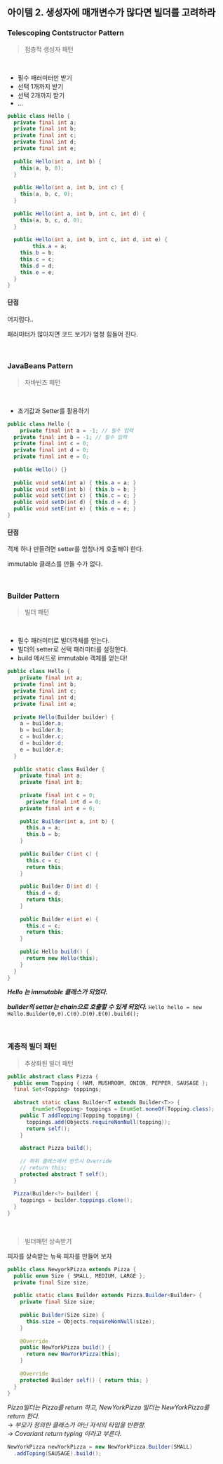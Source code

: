 ## 아이템 2. 생성자에 매개변수가 많다면 빌더를 고려하라

### Telescoping Contstructor Pattern

> 점층적 생성자 패턴

<br>

- 필수 패러미터만 받기
- 선택 1개까지 받기
- 선택 2개까지 받기
- ...

```java
public class Hello {
  private final int a;
  private final int b;
  private final int c;
  private final int d;
  private final int e;
  
  public Hello(int a, int b) {
    this(a, b, 0);
  }
  
  public Hello(int a, int b, int c) {
    this(a, b, c, 0);
  }
  
  public Hello(int a, int b, int c, int d) {
    this(a, b, c, d, 0);
  }
  
  public Hello(int a, int b, int c, int d, int e) {
		this.a = a;
    this.b = b;
    this.c = c;
    this.d = d;
    this.e = e;
  }
}
```

#### 단점

어지럽다..

패러미터가 많아지면 코드 보기가 엄청 힘들어 진다.

<br>

### JavaBeans Pattern

> 자바빈즈 패턴

<br>

- 초기값과 Setter를 활용하기

```java
public class Hello {
	private final int a = -1; // 필수 입력
  private final int b = -1; // 필수 입력
  private final int c = 0;
  private final int d = 0;
  private final int e = 0;
  
  public Hello() {}
  
  public void setA(int a) { this.a = a; }
  public void setB(int b) { this.b = b; }
  public void setC(int c) { this.c = c; }
  public void setD(int d) { this.d = d; }
  public void setE(int e) { this.e = e; }
}
```

#### 단점

객체 하나 만들려면 setter를 엄청나게 호출해야 한다.

immutable 클래스를 만들 수가 없다.

<br>

### Builder Pattern

> 빌더 패턴

<br>

- 필수 패러미터로 빌더객체를 얻는다.
- 빌더의 setter로 선택 패러미터를 설정한다.
- build 메서드로 immutable 객체를 얻는다!

```java
public class Hello {
	private final int a;
  private final int b;
  private final int c;
  private final int d;
  private final int e;
  
  private Hello(Builder builder) {
    a = builder.a;
    b = builder.b;
    c = builder.c;
    d = builder.d;
    e = builder.e;
  }
  
  public static class Builder {
    private final int a;
    private final int b;
    
    private final int c = 0;
	  private final int d = 0;
  	private final int e = 0;
    
    public Builder(int a, int b) {
      this.a = a;
      this.b = b;
    }
    
    public Builder C(int c) {
      this.c = c;
      return this;
    }
    
    public Builder D(int d) {
      this.d = d;
      return this;
    }
    
    public Builder e(int e) {
      this.c = c;
      return this;
    }
    
    public Hello build() {
      return new Hello(this);
    }
  }
}
```

***Hello 는 immutable 클래스가 되었다.***

***builder의 setter는 chain으로 호출할 수 있게 되었다.***
`Hello hello = new Hello.Builder(0,0).C(0).D(0).E(0).build();`

<br>

### 계층적 빌더 패턴

> 추상화된 빌더 패턴

```java
public abstract class Pizza {
  public enum Topping { HAM, MUSHROOM, ONION, PEPPER, SAUSAGE };
  final Set<Topping> toppings;
  
  abstract static class Builder<T extends Builder<T>> {
		EnumSet<Topping> toppings = EnumSet.noneOf(Topping.class);
    public T addTopping(Topping topping) {
      toppings.add(Objects.requireNonNull(topping));
      return self();
    }
    
    abstract Pizza build();
    
    // 하위 클래스에서 반드시 Override
    // return this;
    protected abstract T self();
  }
  
  Pizza(Builder<?> builder) {
    toppings = builder.toppings.clone();
  }
}
```

<br>

> 빌더패턴 상속받기

피자를 상속받는 뉴욕 피자를 만들어 보자

```java
public class NewyorkPizza extends Pizza {
  public enum Size { SMALL, MEDIUM, LARGE };
  private final Size size;
  
  public static class Builder extends Pizza.Builder<Builder> {
    private final Size size;
    
    public Builder(Size size) {
      this.size = Objects.requireNonNull(size);
    }
    
    @Override
    public NewYorkPizza build() {
      return new NewYorkPizza(this);
    }
    
    @Override 
    protected Builder self() { return this; }
  }
}
```

*Pizza빌더는 Pizza를 return 하고, NewYorkPizza 빌더는 NewYorkPizza를 return 한다.*<br>
&rarr; *부모가 정의한 클래스가 아닌 자식의 타입을 반환함.*<br>
&rarr; *Covariant return typing 이라고 부른다.*<br>

```java
NewYorkPizza newYorkPizza = new NewYorkPizza.Builder(SMALL)
  .addToping(SAUSAGE).build();
```

